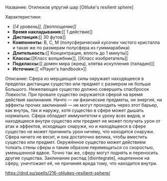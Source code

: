 Название: Отилюков упругий шар \[Otiluke's resilient sphere] 

Характеристики:
- *[[4 уровень]], [[воплощение]]*
- **Время накладывания:**[[ 1 действие]]
- **Дистанция:**[[ 30 футов]]
- **Компоненты:** В, С, М (полусферический кусочек чистого кристалла и такая же по размерам полусфера из гуммиарабика)
- **Длительность:**[[ Концентрация, вплоть до 1 минуты]]
- **Классы:**[[Класс  волшебник]], [[Класс изобретатель]]
- **Подклассы:**[[ домен мира (жрец), клятва искупления (паладин)]]
- **Источник:**[[ «Player's handbook»]]

Описание:
Сфера из мерцающей силы окружает находящееся в пределах дистанции существо или предмет с размером не больше Большого. Нежелающее существо должно совершить спасбросок Ловкости. При провале существо окружается сферой на время действия заклинания.
Ничто — ни физические предметы, ни энергия, ни эффекты прочих заклинаний — не могут проходить через этот барьер, как внутрь, так и наружу, хотя существо в сфере может дышать нормально. Сфера обладает иммунитетом к урону всех видов, и находящееся внутри существо или предмет не может получать урон от атак и эффектов, исходящих снаружи, но и находящееся в сфере существо не может причинить урон ничему, что находится снаружи.
Сфера ничего не весит, и она достаточно велика, чтобы вместить существо или предмет. Окружённое существо может действием толкать стены сферы и таким образом перемещаться со скоростью, уменьшенной вдвое. Точно так же, сферу могут поднять и переносить другие существа.
Заклинание распад [disintegrate], нацеленное на сферу, уничтожает её, не причиняя вреда тому, что находится внутри.

https://dnd.su/spells/216-otilukes-resilient-sphere/